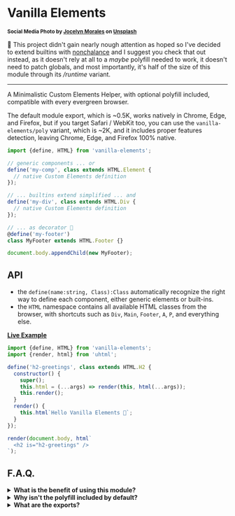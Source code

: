 # Vanilla Elements

<sup>**Social Media Photo by [Jocelyn Morales](https://unsplash.com/@molnj) on [Unsplash](https://unsplash.com/)**</sup>

📣 This project didn't gain nearly nough attention as hoped so I've decided to extend builtins with [nonchalance](https://github.com/WebReflection/nonchalance#readme) and I suggest you check that out instead, as it doesn't rely at all to a *maybe* polyfill needed to work, it doesn't need to patch globals, and most importantly, it's half of the size of this module through its */runtime* variant.

- - -

A Minimalistic Custom Elements Helper, with optional polyfill included, compatible with every evergreen browser.

The default module export, which is ~0.5K, works natively in Chrome, Edge, and Firefox, but if you target Safari / WebKit too, you can use the `vanilla-elements/poly` variant, which is ~2K, and it includes proper features detection, leaving Chrome, Edge, and Firefox 100% native.

```js
import {define, HTML} from 'vanilla-elements';

// generic components ... or
define('my-comp', class extends HTML.Element {
  // native Custom Elements definition
});

// ... builtins extend simplified ... and
define('my-div', class extends HTML.Div {
  // native Custom Elements definition
});

// ... as decorator 🥳
@define('my-footer')
class MyFooter extends HTML.Footer {}

document.body.appendChild(new MyFooter);
```


## API

  * the `define(name:string, Class):Class` automatically recognize the right way to define each component, either generic elements or built-ins.
  * the `HTML` namespace contains all available HTML classes from the browser, with shortcuts such as `Div`, `Main`, `Footer`, `A`, `P`, and everything else.

**[Live Example](https://codepen.io/WebReflection/pen/jOmVVQQ?editors=0010)**

```js
import {define, HTML} from 'vanilla-elements';
import {render, html} from 'uhtml';

define('h2-greetings', class extends HTML.H2 {
  constructor() {
    super();
    this.html = (...args) => render(this, html(...args));
    this.render();
  }
  render() {
    this.html`Hello Vanilla Elements 👋`;
  }
});

render(document.body, html`
  <h2 is="h2-greetings" />
`);
```


## F.A.Q.

<details>
  <summary><strong>What is the benefit of using this module?</strong></summary>
  <div>

Beside solving this [long outstanding bug](https://github.com/whatwg/html/issues/5782) out of the box, the feature detection for builtin extends is both ugly and not really Web friendly.

One could simply include [@ungap/custom-elements](https://github.com/ungap/custom-elements#readme) polyfill on top of each page and call it a day, but I wanted to have only the missing part, builtin extends, embedded in a module, and this helper is perfect for that purpose.

On top of that, I really don't like the ugly dance needed to register builtin extends, so that having a tiny utility that simplifies their definition seemed to be about right.

```js
// without this module
customElements.define(
  'my-div',
  class extends HTMLDivElement {},
  {extends: 'div'}
);

// with this module
import {define, HTML} from 'vanilla-elements';
define('my-div', class extends HTML.Div {});
```

As we can see, the definition through this module is more compact, elegant, and natural, than its native counter-part, and that's about it.

  </div>
</details>

<details>
  <summary><strong>Why isn't the polyfill included by default?</strong></summary>
  <div>

The only browser that needs a polyfill for builtin extends is Safari / WebKit, and it needs it only for builtin extends, but not everyone develops for the Web, and not everyone uses builtin extends, so the sane default is to provide a minimal utility that simplifies custom elements registration that works out of the box in every modern browser.

Whenever the target needs to include Safari / WebKit, and builtin extends are used, it takes nothing to switch import from `vanilla-elements` to `vanilla-elements/poly` or use [an import-map](https://gist.github.com/WebReflection/5fc85856bba3d6eef794877fb5fa2a52) workaround to load the poly only in Safari.


```html
<!doctype html>
<script>
(({document, chrome, netscape}) => {
  const src = 'https://cdn.skypack.dev/vanilla-elements/';
  const {head} = document;
  const script = head.insertBefore(document.createElement('script'), head.firstChild);
  script.type = 'importmap';
  script.textContent = JSON.stringify({
    imports: {
      'vanilla-elements': (chrome || netscape) ? src : (src + 'es.js')
    }
  });
})(self);
</script>
```

  </div>
</details>

<details>
  <summary><strong>What are the exports?</strong></summary>
  <div>

For development usage, through bundlers and similar tools:

  * `vanilla-elements` points at the [main.js](./esm/main.js), and it doesn't include the polyfill
  * `vanilla-elements/poly` points at the generated [index.js](./index.js) file, and include the polyfill after feature detection

For CDN usage in the wild:

  * the `//unpkg.com/vanilla-elements` CDN points at the minified [es.js](./es.js) which *includes* the polyfill (it's the minified index)
  * for `skypack.dev` minified file, you can point at the `es.js` file directly: [//cdn.skypack.dev/vanilla-elements/es.js](https://cdn.skypack.dev/vanilla-elements/es.js)

  </div>
</details>
